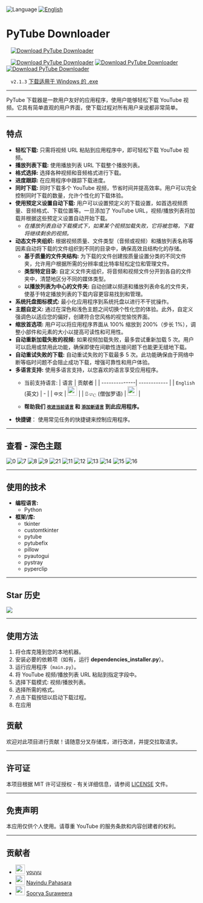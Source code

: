 ![Language](https://img.shields.io/badge/Language-中文-red) [![English](https://img.shields.io/badge/Language-English-blue)](README.md)

# PyTube Downloader


&nbsp; &nbsp;[![Download PyTube Downloader](https://a.fsdn.com/con/app/sf-download-button)](https://sourceforge.net/projects/pytube-downloader/files/latest/download)

&nbsp; &nbsp;[![Download PyTube Downloader](https://img.shields.io/sourceforge/dm/pytube-downloader.svg)](https://sourceforge.net/projects/pytube-downloader/files/latest/download) [![Download PyTube Downloader](https://img.shields.io/sourceforge/dw/pytube-downloader.svg)](https://sourceforge.net/projects/pytube-downloader/files/latest/download) [![Download PyTube Downloader](https://img.shields.io/sourceforge/dt/pytube-downloader.svg)](https://sourceforge.net/projects/pytube-downloader/files/latest/download)

&nbsp; &nbsp;`v2.1.3` [下载适用于 Windows 的 .exe](https://sourceforge.net/p/pytube-downloader)

---

PyTube 下载器是一款用户友好的应用程序，使用户能够轻松下载 YouTube 视频。它具有简单直观的用户界面，使下载过程对所有用户来说都非常简单。

---

## 特点

- **轻松下载:** 只需将视频 URL 粘贴到应用程序中，即可轻松下载 YouTube 视频。
- **播放列表下载:** 使用播放列表 URL 下载整个播放列表。
- **格式选择:** 选择各种视频和音频格式进行下载。
- **进度跟踪:** 在应用程序中跟踪下载进度。
- **同时下载:** 同时下载多个 YouTube 视频，节省时间并提高效率。用户可以完全控制同时下载的数量，允许个性化的下载体验。
- **使用预定义设置自动下载:** 用户可以设置预定义的下载设置，如首选视频质量、音频格式、下载位置等。一旦添加了 YouTube URL，视频/播放列表将加载并根据这些预定义设置自动开始下载。
  - *在播放列表自动下载模式下，如果某个视频加载失败，它将被忽略，下载将继续剩余的视频。*
- **动态文件夹组织:** 根据视频质量、文件类型（音频或视频）和播放列表名称等因素自动将下载的文件组织到不同的目录中，确保高效且结构化的存储。
  - **基于质量的文件夹结构:** 为下载的文件创建按质量设置分类的不同文件夹，允许用户根据所需的分辨率或比特率轻松定位和管理文件。
  - **类型特定目录:** 自定义文件夹组织，将音频和视频文件分开到各自的文件夹中，清楚地区分不同的媒体类型。
  - **以播放列表为中心的文件夹:** 自动创建以频道和播放列表命名的文件夹，使基于特定播放列表的下载内容更容易找到和管理。
- **系统托盘图标模式:** 最小化应用程序到系统托盘以进行不干扰操作。
- **主题自定义:** 通过在深色和浅色主题之间切换个性化您的体验。此外，自定义强调色以适应您的偏好，创建符合您风格的视觉愉悦界面。
- **缩放首选项:** 用户可以将应用程序界面从 100% 缩放到 200%（步长 1%），调整小部件和元素的大小以提高可读性和可用性。
- **自动重新加载失败的视频:** 如果视频加载失败，最多尝试重新加载 5 次。用户可以启用或禁用此功能，确保即使在间歇性连接问题下也能更无缝地下载。
- **自动重试失败的下载:** 自动重试失败的下载最多 5 次。此功能确保由于网络中断等临时问题不会阻止成功下载，增强可靠性和用户体验。
- **多语言支持:** 使用多语言支持，以您喜欢的语言享受应用程序。
  - 当前支持语言:
    | 语言         | 贡献者       |
    | --------------| ------------ |
    | `English` (英文)         | -            |
    | `中文` | [<img src="https://github.com/childeyouyu.png?size=25" width="25">](https://github.com/childeyouyu) |
    | `සිංහල` (僧伽罗语) | [<img src="https://github.com/Navindu21.png?size=25" width="25">](https://github.com/Navindu21) |

  - **帮助我们 [``改进当前语言``](LANGUAGE_CONTRIBUTION_GUIDE_zh.md/#improve-current-language-issues) 和 [``添加新语言``](LANGUAGE_CONTRIBUTION_GUIDE_zh.md/#adding-a-new-language) 到此应用程序。**
- **快捷键**： 使用常见任务的快捷键来控制应用程序。
---

## 查看 - 深色主题

![0](https://github.com/Thisal-D/PyTube-Downloader/assets/93121062/b2079262-0d1c-4bd0-9b33-7cc16c9173ce)
![7](https://github.com/Thisal-D/PyTube-Downloader/assets/93121062/7aea8c67-669f-4ee6-af45-7ea6e3b92019)
![8](https://github.com/Thisal-D/PyTube-Downloader/assets/93121062/b209e21d-afe0-4dd6-a776-95a1fc0a1062)
![9](https://github.com/Thisal-D/PyTube-Downloader/assets/93121062/5402f15b-ec81-4abc-b4ed-9d8c389ac03f)
![21](https://github.com/Thisal-D/PyTube-Downloader/assets/93121062/8b8a03fe-2770-48d9-9d88-42748d24e63f)
![11](https://github.com/Thisal-D/PyTube-Downloader/assets/93121062/6aa20ae2-fe27-4d32-9997-590fe6453c38)
![12](https://github.com/Thisal-D/PyTube-Downloader/assets/93121062/4e30da72-b615-4d3a-baac-a986965ab8f9)
![13](https://github.com/Thisal-D/PyTube-Downloader/assets/93121062/2741bc3d-8b9a-4763-b4ee-987b0476015e)
![14](https://github.com/Thisal-D/PyTube-Downloader/assets/93121062/a85491e9-189c-4e60-ad51-3c4241931e0a)
![15](https://github.com/Thisal-D/PyTube-Downloader/assets/93121062/4c87c165-1b32-4053-99b6-f3087cf145e8)
![16](https://github.com/Thisal-D/PyTube-Downloader/assets/93121062/6d192edb-999b-4fdd-838b-0e2ecddf2df1)

---

## 使用的技术

- **编程语言:** 
  - Python
- **框架/库:** 
  - tkinter
  - customtkinter
  - pytube
  - pytubefix
  - pillow
  - pyautogui
  - pystray
  - pyperclip

---

## Star 历史

<picture> 
    <source media="(prefers-color-scheme: dark)" srcset="https://api.star-history.com/svg?repos=Thisal-D/PyTube-Downloader&type=Date&theme=dark"> 
    <img src="https://api.star-history.com/svg?repos=Thisal-D/PyTube-Downloader&type=Date&theme=light" > 
</picture> 

---

## 使用方法

1. 将仓库克隆到您的本地机器。
2. 安装必要的依赖项（如有，运行 **dependencies_installer.py**）。
3. 运行应用程序（``main.py``）。
4. 将 YouTube 视频/播放列表 URL 粘贴到指定字段中。
5. 选择下载模式: 视频/播放列表。
6. 选择所需的格式。
7. 点击下载按钮以启动下载过程。
8. 在应用

## 贡献

欢迎对此项目进行贡献！请随意分叉存储库，进行改进，并提交拉取请求。

---

## 许可证

本项目根据 MIT 许可证授权 - 有关详细信息，请参阅 [LICENSE](LICENSE) 文件。

---

## 免责声明

本应用仅供个人使用。请尊重 YouTube 的服务条款和内容创建者的权利。

---

## 贡献者

- [<img src="https://github.com/childeyouyu.png?size=25" width="25">](https://github.com/childeyouyu) [youyu](https://github.com/childeyouyu)
- [<img src="https://github.com/Navindu21.png?size=25" width="25">](https://github.com/Navindu21) [Navindu Pahasara](https://github.com/Navindu21)
- [<img src="https://github.com/sooryasuraweera.png?size=25" width="25">](https://github.com/sooryasuraweera) [Soorya Suraweera](https://github.com/sooryasuraweera)
